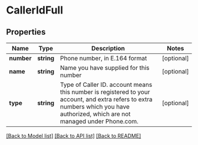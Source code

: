 # CallerIdFull

## Properties
Name | Type | Description | Notes
------------ | ------------- | ------------- | -------------
**number** | **string** | Phone number, in E.164 format | [optional] 
**name** | **string** | Name you have supplied for this number | [optional] 
**type** | **string** | Type of Caller ID. account means this number is registered to your account, and extra refers to extra numbers which you have authorized, which are not managed under Phone.com. | [optional] 

[[Back to Model list]](../README.md#documentation-for-models) [[Back to API list]](../README.md#documentation-for-api-endpoints) [[Back to README]](../README.md)


